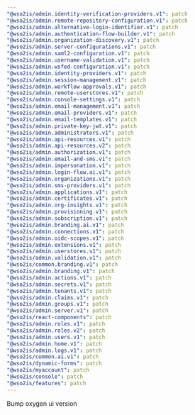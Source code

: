 ```yaml
---
"@wso2is/admin.identity-verification-providers.v1": patch
"@wso2is/admin.remote-repository-configuration.v1": patch
"@wso2is/admin.alternative-login-identifier.v1": patch
"@wso2is/admin.authentication-flow-builder.v1": patch
"@wso2is/admin.organization-discovery.v1": patch
"@wso2is/admin.server-configurations.v1": patch
"@wso2is/admin.saml2-configuration.v1": patch
"@wso2is/admin.username-validation.v1": patch
"@wso2is/admin.wsfed-configuration.v1": patch
"@wso2is/admin.identity-providers.v1": patch
"@wso2is/admin.session-management.v1": patch
"@wso2is/admin.workflow-approvals.v1": patch
"@wso2is/admin.remote-userstores.v1": patch
"@wso2is/admin.console-settings.v1": patch
"@wso2is/admin.email-management.v1": patch
"@wso2is/admin.email-providers.v1": patch
"@wso2is/admin.email-templates.v1": patch
"@wso2is/admin.private-key-jwt.v1": patch
"@wso2is/admin.administrators.v1": patch
"@wso2is/admin.api-resources.v1": patch
"@wso2is/admin.api-resources.v2": patch
"@wso2is/admin.authorization.v1": patch
"@wso2is/admin.email-and-sms.v1": patch
"@wso2is/admin.impersonation.v1": patch
"@wso2is/admin.login-flow.ai.v1": patch
"@wso2is/admin.organizations.v1": patch
"@wso2is/admin.sms-providers.v1": patch
"@wso2is/admin.applications.v1": patch
"@wso2is/admin.certificates.v1": patch
"@wso2is/admin.org-insights.v1": patch
"@wso2is/admin.provisioning.v1": patch
"@wso2is/admin.subscription.v1": patch
"@wso2is/admin.branding.ai.v1": patch
"@wso2is/admin.connections.v1": patch
"@wso2is/admin.oidc-scopes.v1": patch
"@wso2is/admin.extensions.v1": patch
"@wso2is/admin.userstores.v1": patch
"@wso2is/admin.validation.v1": patch
"@wso2is/common.branding.v1": patch
"@wso2is/admin.branding.v1": patch
"@wso2is/admin.actions.v1": patch
"@wso2is/admin.secrets.v1": patch
"@wso2is/admin.tenants.v1": patch
"@wso2is/admin.claims.v1": patch
"@wso2is/admin.groups.v1": patch
"@wso2is/admin.server.v1": patch
"@wso2is/react-components": patch
"@wso2is/admin.roles.v1": patch
"@wso2is/admin.roles.v2": patch
"@wso2is/admin.users.v1": patch
"@wso2is/admin.home.v1": patch
"@wso2is/admin.logs.v1": patch
"@wso2is/common.ai.v1": patch
"@wso2is/dynamic-forms": patch
"@wso2is/myaccount": patch
"@wso2is/console": patch
"@wso2is/features": patch
---
```


Bump oxygen ui version
